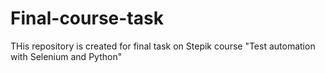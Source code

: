 # Final-course-task
THis repository is created for final task on Stepik course "Test automation with Selenium and Python"
